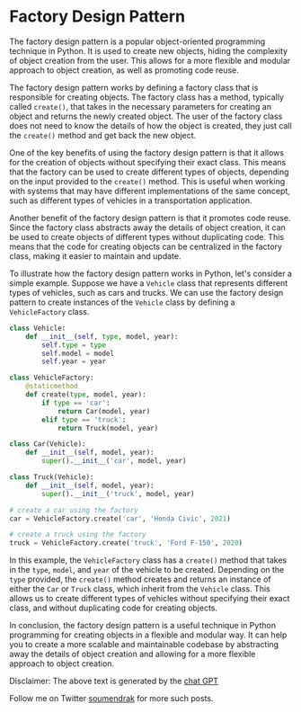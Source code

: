 # Factory Design Pattern

The factory design pattern is a popular object-oriented programming technique in Python. It is used to create new objects, hiding the complexity of object creation from the user. This allows for a more flexible and modular approach to object creation, as well as promoting code reuse.

The factory design pattern works by defining a factory class that is responsible for creating objects. The factory class has a method, typically called `create()`, that takes in the necessary parameters for creating an object and returns the newly created object. The user of the factory class does not need to know the details of how the object is created, they just call the `create()` method and get back the new object.

One of the key benefits of using the factory design pattern is that it allows for the creation of objects without specifying their exact class. This means that the factory can be used to create different types of objects, depending on the input provided to the `create()` method. This is useful when working with systems that may have different implementations of the same concept, such as different types of vehicles in a transportation application.

Another benefit of the factory design pattern is that it promotes code reuse. Since the factory class abstracts away the details of object creation, it can be used to create objects of different types without duplicating code. This means that the code for creating objects can be centralized in the factory class, making it easier to maintain and update.

To illustrate how the factory design pattern works in Python, let's consider a simple example. Suppose we have a `Vehicle` class that represents different types of vehicles, such as cars and trucks. We can use the factory design pattern to create instances of the `Vehicle` class by defining a `VehicleFactory` class.

```python
class Vehicle:
    def __init__(self, type, model, year):
        self.type = type
        self.model = model
        self.year = year

class VehicleFactory:
    @staticmethod
    def create(type, model, year):
        if type == 'car':
            return Car(model, year)
        elif type == 'truck':
            return Truck(model, year)

class Car(Vehicle):
    def __init__(self, model, year):
        super().__init__('car', model, year)

class Truck(Vehicle):
    def __init__(self, model, year):
        super().__init__('truck', model, year)

# create a car using the factory
car = VehicleFactory.create('car', 'Honda Civic', 2021)

# create a truck using the factory
truck = VehicleFactory.create('truck', 'Ford F-150', 2020)
```

In this example, the `VehicleFactory` class has a `create()` method that takes in the `type`, `model`, and `year` of the vehicle to be created. Depending on the `type` provided, the `create()` method creates and returns an instance of either the `Car` or `Truck` class, which inherit from the `Vehicle` class. This allows us to create different types of vehicles without specifying their exact class, and without duplicating code for creating objects.

In conclusion, the factory design pattern is a useful technique in Python programming for creating objects in a flexible and modular way. It can help you to create a more scalable and maintainable codebase by abstracting away the details of object creation and allowing for a more flexible approach to object creation.

Disclaimer: The above text is generated by the [chat GPT](https://chat.openai.com/chat)

Follow me on Twitter [soumendrak](https://www.twitter.com/soumendrak_) for more such posts.